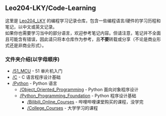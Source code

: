 ## Leo204-LKY/Code-Learning  

这里是 [Leo204_LKY](https://www.github.com/Leo204-LKY) 的编程学习记录仓库，包含一些编程语言/硬件的学习历程和笔记，以中文或英文记录。  
如果你也需要学习当中的部分语言，欢迎参考笔记内容。但请注意，笔记并不全面且可能含有错误，因此请只将本仓库作为参考，且**不要**转载或分享（不论是商业形式还是非商业形式）。  

### 文件夹介绍(以字母顺序)  
- [/51_MCU](https://www.github.com/Leo204-LKY/Code-Learning/tree/main/51_MCU) - 51 单片机入门  
- [/C](https://www.github.com/Leo204-LKY/Code-Learning/tree/main/C) - C 语言程序设计基础  
- [/Python](https://www.github.com/Leo204-LKY/Code-Learning/tree/main/Python) - Python 语言  
  - [/Object_Oriented_Programming](https://www.github.com/Leo204-LKY/Code-Learning/tree/main/Python/Object_Oriented_Programming) - Python 面向对象程序设计
  - [/Python_Programming_Foundation](https://www.github.com/Leo204-LKY/Code-Learning/tree/main/Python/Python_Programming_Foundation) - Python 程序设计基础
    - [/Bilibili_Online_Courses](https://www.github.com/Leo204-LKY/Code-Learning/tree/main/Python/Bilibili_Online_Courses) - 哔哩哔哩课堂购买的课程，没学完
    - [/College_Courses](https://www.github.com/Leo204-LKY/Code-Learning/tree/main/Python/College_Courses) - 大学学习的课程